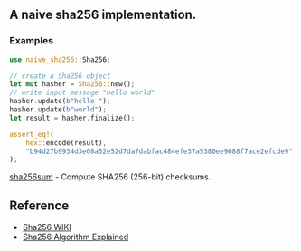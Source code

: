 
## A naive sha256 implementation.

### Examples
```rust
use naive_sha256::Sha256;

// create a Sha256 object
let mut hasher = Sha256::new();
// write input message "hello world"
hasher.update(b"hello ");
hasher.update(b"world");
let result = hasher.finalize();

assert_eq!(
    hex::encode(result),
    "b94d27b9934d3e08a52e52d7da7dabfac484efe37a5380ee9088f7ace2efcde9"
);
```
[sha256sum](examples/sha256sum.rs) - Compute SHA256 (256-bit) checksums.

## Reference
- [Sha256 WIKI](https://en.wikipedia.org/wiki/SHA-2)
- [Sha256 Algorithm Explained](https://sha256algorithm.com)
